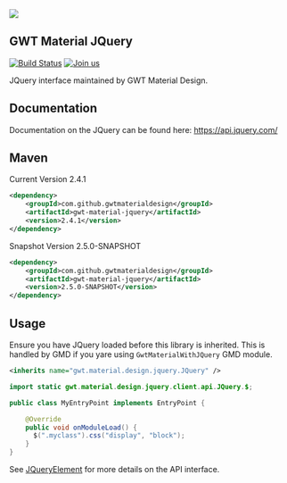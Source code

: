 <img src="http://i.imgur.com/5GxyXx6.png" />

## GWT Material JQuery

[![Build Status](https://travis-ci.org/GwtMaterialDesign/gwt-material-jquery.svg?branch=master)](https://travis-ci.org/GwtMaterialDesign/gwt-material-jquery) [![Join us](https://img.shields.io/badge/slack-channel-purple)](https://gmd-project.slack.com)

JQuery interface maintained by GWT Material Design.

## Documentation

Documentation on the JQuery can be found here: https://api.jquery.com/

## Maven
Current Version 2.4.1
```xml
<dependency>
    <groupId>com.github.gwtmaterialdesign</groupId>
    <artifactId>gwt-material-jquery</artifactId>
    <version>2.4.1</version>
</dependency>
```
Snapshot Version 2.5.0-SNAPSHOT
```xml
<dependency>
    <groupId>com.github.gwtmaterialdesign</groupId>
    <artifactId>gwt-material-jquery</artifactId>
    <version>2.5.0-SNAPSHOT</version>
</dependency>
```

## Usage
Ensure you have JQuery loaded before this library is inherited.
This is handled by GMD if you yare using `GwtMaterialWithJQuery` GMD module.

```xml
<inherits name="gwt.material.design.jquery.JQuery" />
```

```java
import static gwt.material.design.jquery.client.api.JQuery.$;

public class MyEntryPoint implements EntryPoint {

    @Override
    public void onModuleLoad() {
      $(".myclass").css("display", "block");
    }
}
```

See [JQueryElement](https://github.com/GwtMaterialDesign/gwt-material-jquery/blob/master/src/main/java/gwt/material/design/jquery/client/api/JQueryElement.java) for more details on the API interface.

